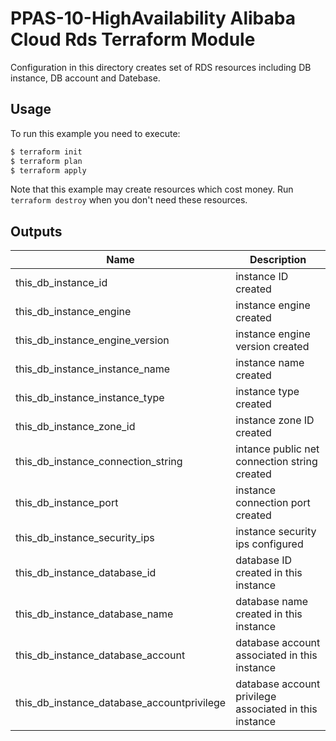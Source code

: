 # PPAS-10-HighAvailability Alibaba Cloud Rds Terraform Module

Configuration in this directory creates set of RDS resources including DB instance, DB account and Datebase.

## Usage

To run this example you need to execute:

```bash
$ terraform init
$ terraform plan
$ terraform apply
```

Note that this example may create resources which cost money. Run `terraform destroy` when you don't need these resources.

<!-- BEGINNING OF PRE-COMMIT-TERRAFORM DOCS HOOK -->

## Outputs

| Name | Description |
|------|-------------|
| this_db_instance_id     |        instance ID created     |
| this_db_instance_engine     |    instance engine created         |
| this_db_instance_engine_version     |   instance engine version created          |
| this_db_instance_instance_name     |     instance name created        |
| this_db_instance_instance_type     |      instance type created       |
| this_db_instance_zone_id     |       instance zone ID created      |
| this_db_instance_connection_string     |     intance public net connection string created        |
| this_db_instance_port     |     instance connection port created         |
| this_db_instance_security_ips     |    instance security ips configured         |
| this_db_instance_database_id    |      database ID created in this instance        |
| this_db_instance_database_name    |     database name created in this instance         |
| this_db_instance_database_account     |    database account associated in this instance          |
| this_db_instance_database_accountprivilege     |    database account privilege associated in this instance         |


<!-- END OF PRE-COMMIT-TERRAFORM DOCS HOOK -->

